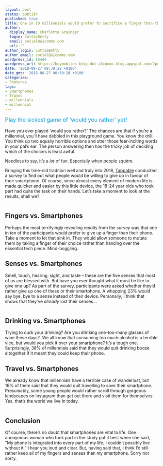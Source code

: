 ```yaml
---
layout: post
status: publish
published: true
title: One in 10 millennials would prefer to sacrifice a finger than their smartphone
author:
  display_name: Charlotte Grainger
  login: LottieBetty
  email: social@a1comms.com
  url: ''
author_login: LottieBetty
author_email: social@a1comms.com
wordpress_id: 18449
wordpress_url: https://buymobiles-blog-dot-a1comms-blog.appspot.com/?p=18449
date: '2018-08-27 09:39:28 +0100'
date_gmt: '2018-08-27 08:39:28 +0100'
categories:
- Features
tags:
- Smartphones
- Travel
- millennials
- millennial
---
```

<p><span class="postStandFirst" style="color: #0896d5; line-height: 26px; font-size: 18px;">Play the sickest game of &lsquo;would you rather&rsquo; yet!</span></p>
<p>Have you ever played &lsquo;would you rather?&rsquo; The chances are that if you&rsquo;re a millennial, you&rsquo;ll have dabbled in this playground game. You know the drill. You think up two equally horrible options and utter those fear-inciting words in your pal&rsquo;s ear. The person answering then has the tricky job of deciding which of the choices is least awful.</p>
<p>Needless to say, it&rsquo;s a <em>lot </em>of fun. Especially when people squirm.</p>
<p>Bringing this time-old tradition well and truly into 2018, <a href="https://tappable.co.uk/millennials-rather-lose-a-finger-than-smartphones/" target="_blank" rel="noopener">Tappable</a> conducted a survey to find out what people would be willing to give up in favour of their smartphone. Of course, since almost every element of modern life is made quicker and easier by this little device, the 18-24 year olds who took part had quite the task on their hands. Let&rsquo;s take a moment to look at the results, shall we?</p>
<p><img class="aligncenter size-full wp-image-17791" src="https://lh3.googleusercontent.com/hcT8W1bhxI3iyibIx_gh-eXw7Tpu6r9uotc5lEyAGNdbUc77F-ILj683KmngvJE5FikZUVkRw8Q9-slT-PD4ijR_=s0" alt="" /></p>
<h2>Fingers vs. Smartphones</h2>
<p>Perhaps the most terrifyingly revealing results from the survey was that one in ten of the participants would prefer to give up a finger than their phone. Take a moment to let that sink in. They would allow someone to mutate them by taking a finger of their choice rather than handing over the essential tech piece. Mind-boggling.</p>
<h2>Senses vs. Smartphones</h2>
<p>Smell, touch, hearing, sight, and taste &ndash;&nbsp;these are the five senses that most of us are blessed with. But have you ever thought what it must be like to give one up? As part of the survey, participants were asked whether they&rsquo;d rather give up one of these or their smartphone. A whopping 23% would say bye, bye to a sense instead of their device. Personally, I think that shows that they&rsquo;ve <em>already</em> lost their senses&hellip;</p>
<p><img class="aligncenter size-full wp-image-17145" src="https://lh3.googleusercontent.com/4A-ZuZmMZM18hE4wmRaEesAXizOPdjNNmOVkS64ySN3MJSw3bKUhRRJoSlk2BvWJTlJNOi92gPGHZtfLAFdxWdXJ=s0" alt="" /></p>
<h2>Drinking vs. Smartphones</h2>
<p>Trying to curb your drinking? Are you drinking one-too-many glasses of wine these days? &nbsp;We all know that consuming too much alcohol is a terrible vice, but would you pick it over your smartphone? It&rsquo;s a tough one. Surprisingly, 38% of millennials said that they would quit drinking booze altogether if it meant they could keep their phone.</p>
<h2>Travel vs. Smartphones</h2>
<p>We already know that millennials have a terrible case of wanderlust, but 16% of them said that they would quit travelling to save their smartphone. Presumably, some young people would rather scroll through gorgeous landscapes on Instagram than get out there and visit them for themselves. Yes, that&rsquo;s the world we live in today.</p>
<p><img class="aligncenter size-full wp-image-13144" src="https://lh3.googleusercontent.com/FMBQPd3bGGTk2UH0GJKViBHDvA1WNFHD4J-_SkO6ktrDxwRgyfnaM4s1Dtl4gxHfHOUkgBLth_Z-JevxSEg1vMk=s0" alt="" /></p>
<h2>Conclusion</h2>
<p>Of course, there&rsquo;s no doubt that smartphones are vital to life. One anonymous woman who took part in the study put it best when she said, &ldquo;My phone is integrated into every part of my life. I couldn&rsquo;t possibly live without it.&rdquo; I hear you loud and clear. But, having said that, I think I&rsquo;d still rather keep all of my fingers and senses than my smartphone. Sorry not sorry.</p>
